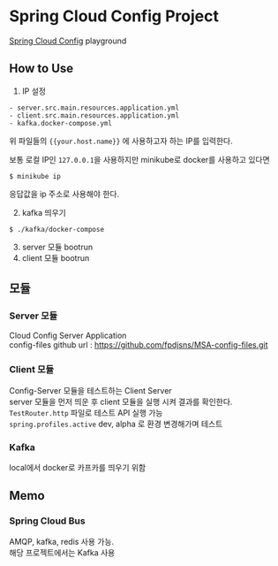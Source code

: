 # Spring Cloud Config Project

[Spring Cloud Config](https://cloud.spring.io/spring-cloud-config/reference/html/) playground  

## How to Use
1. IP 설정
```
- server.src.main.resources.application.yml
- client.src.main.resources.application.yml
- kafka.docker-compose.yml
```  
위 파일들의 `{{your.host.name}}` 에 사용하고자 하는 IP를 입력한다.  

보통 로컬 IP인 `127.0.0.1`을 사용하지만 minikube로 docker를 사용하고 있다면
```shell
$ minikube ip
```
응답값을 ip 주소로 사용해야 한다.

2. kafka 띄우기
```shell
$ ./kafka/docker-compose
```
3. server 모듈 bootrun
4. client 모듈 bootrun

## 모듈
### Server 모듈

Cloud Config Server Application  
config-files github url : https://github.com/fpdjsns/MSA-config-files.git

### Client 모듈

Config-Server 모듈을 테스트하는 Client Server  
server 모듈을 먼저 띄운 후 client 모듈을 실행 시켜 결과를 확인한다.  
`TestRouter.http` 파일로 테스트 API 실행 가능  
`spring.profiles.active` dev, alpha 로 환경 변경해가며 테스트  

### Kafka

local에서 docker로 카프카를 띄우기 위함

## Memo

### Spring Cloud Bus  
  AMQP, kafka, redis 사용 가능.  
  해당 프로젝트에서는 Kafka 사용
